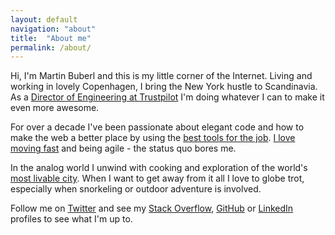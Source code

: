 ```yaml
---
layout: default
navigation: "about"
title:  "About me"
permalink: /about/
---
```


<p class="hero about"></p>

Hi, I'm Martin Buberl and this is my little corner of the Internet. Living and working in lovely Copenhagen, I bring the New York hustle to Scandinavia. As a <a target="_blank" href="https://stackoverflow.com/story/martinbuberl">Director of Engineering at Trustpilot</a> I'm doing whatever I can to make it even more awesome.

For over a decade I've been passionate about elegant code and how to make the web a better place by using the [best tools for the job](/resources/). [I love moving fast](/blog/move-fast-and-break-things-but-know-when-its-broken/) and being agile - the status quo bores me.

In the analog world I unwind with cooking and exploration of the world's <a target="_blank" href="https://www.google.com/maps/d/viewer?mid=1m7aKRR3_tNcR6r6iZYpNhjIhVkE">most livable city</a>. When I want to get away from it all I love to globe trot, especially when snorkeling or outdoor adventure is involved.

Follow me on <a target="_blank" href="https://twitter.com/martinbuberl">Twitter</a> and see my <a target="_blank" href="http://stackoverflow.com/users/135441/martin-buberl">Stack Overflow</a>, <a target="_blank" href="https://github.com/martinbuberl">GitHub</a> or <a target="_blank" href="https://www.linkedin.com/in/martinbuberl/">LinkedIn</a> profiles to see what I'm up to.
